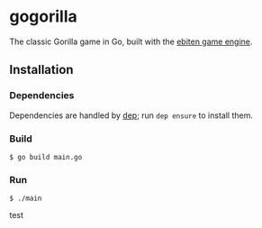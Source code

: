 # gogorilla
The classic Gorilla game in Go, built with the [ebiten game engine](https://ebiten.org/).

## Installation

### Dependencies

Dependencies are handled by [dep](https://golang.github.io/dep/); run `dep ensure` to install them. 

### Build

```$ go build main.go```

### Run

```$ ./main```

test
